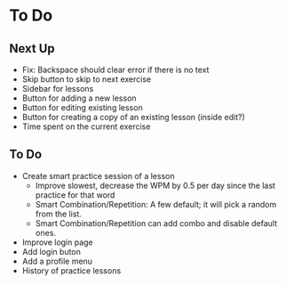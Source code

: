 # To Do

## Next Up

- Fix: Backspace should clear error if there is no text
- Skip button to skip to next exercise
- Sidebar for lessons
- Button for adding a new lesson
- Button for editing existing lesson
- Button for creating a copy of an existing lesson (inside edit?)
- Time spent on the current exercise

## To Do

- Create smart practice session of a lesson
  - Improve slowest, decrease the WPM by 0.5 per day since the last practice for that word
  - Smart Combination/Repetition: A few default; it will pick a random from the list.
  - Smart Combination/Repetition can add combo and disable default ones.
- Improve login page
- Add login buton
- Add a profile menu
- History of practice lessons
